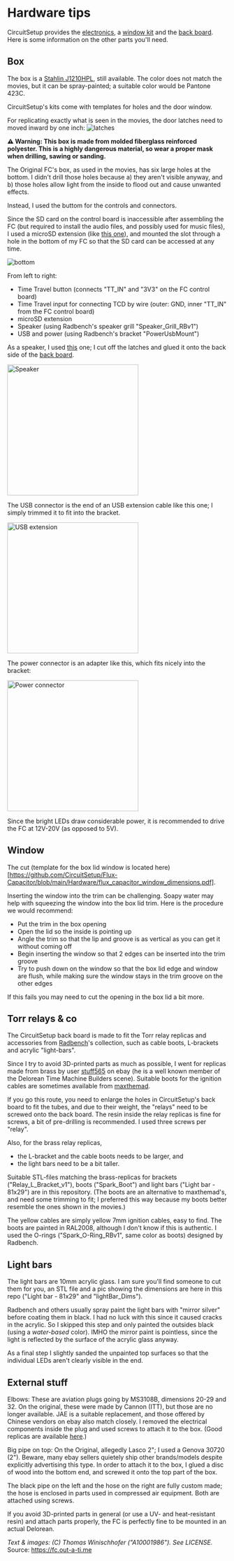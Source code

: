 # Hardware tips

CircuitSetup provides the [electronics](https://circuitsetup.us/product/flux-capacitor-light-sound-pcb), a [window kit](https://circuitsetup.us/product/flux-capacitor-window-kit) and the [back board](https://circuitsetup.us/product/flux-capacitor-backing-board). Here is some information on the other parts you'll need.

## Box

The box is a [Stahlin J1210HPL](https://stahlin.com/product/j-series-12-x-10-x-5-inches-j1210hpl-enclosure/), still available. The color does not match the movies, but it can be spray-painted; a suitable color would be Pantone 423C.

CircuitSetup's kits come with templates for holes and the door window.

For replicating exactly what is seen in the movies, the door latches need to moved inward by one inch:
![latches](img/latches.jpg)

**&#9888; Warning: This box is made from molded fiberglass reinforced polyester. This is a highly dangerous material, so wear a proper mask when drilling, sawing or sanding.**

The Original FC's box, as used in the movies, has six large holes at the bottom. I didn't drill those holes because a) they aren't visible anyway, and b) those holes allow light from the inside to flood out and cause unwanted effects.

Instead, I used the buttom for the controls and connectors.

Since the SD card on the control board is inaccessible after assembling the FC (but required to install the audio files, and possibly used for music files), I used a microSD extension (like [this one](https://www.amazon.com/Memory-Micro-SD-Female-Extension-Extender/dp/B09MS85FQ3/)), and mounted the slot through a hole in the bottom of my FC so that the SD card can be accessed at any time.

![bottom](img/bottom.jpg)

From left to right:
- Time Travel button (connects "TT_IN" and "3V3" on the FC control board)
- Time Travel input for connecting TCD by wire (outer: GND, inner "TT_IN" from the FC control board)
- microSD extension
- Speaker (using Radbench's speaker grill "Speaker_Grill_RBv1")
- USB and power (using Radbench's bracket "PowerUsbMount")

As a speaker, I used [this](https://www.amazon.com/ACEIRMC-Loundspeaker-JST-PH2-0-Interface-Electronic/dp/B0BTM1VCBM/ref=sr_1_8) one; I cut off the latches and glued it onto the back side of the [back board](https://circuitsetup.us/product/flux-capacitor-backing-board).

<img width="300" alt="Speaker" src="img/speaker.png">

The USB connector is the end of an USB extension cable like this one; I simply trimmed it to fit into the bracket.

<img width="300" alt="USB extension" src="img/usbcable.png">

The power connector is an adapter like this, which fits nicely into the bracket:

<img width="300" alt="Power connector" src="img/dcadapters.png">

Since the bright LEDs draw considerable power, it is recommended to drive the FC at 12V-20V (as opposed to 5V).

## Window
The cut (template for the box lid window is located here)[https://github.com/CircuitSetup/Flux-Capacitor/blob/main/Hardware/flux_capacitor_window_dimensions.pdf]. 

Inserting the window into the trim can be challenging. Soapy water may help with squeezing the window into the box lid trim.
Here is the procedure we would recommend:
- Put the trim in the box opening
- Open the lid so the inside is pointing up
- Angle the trim so that the lip and groove is as vertical as you can get it without coming off
- Begin inserting the window so that 2 edges can be inserted into the trim groove
- Try to push down on the window so that the box lid edge and window are flush, while making sure the window stays in the trim groove on the other edges

If this fails you may need to cut the opening in the box lid a bit more. 


## Torr relays & co

The CircuitSetup back board is made to fit the Torr relay replicas and accessories from [Radbench](https://www.thingiverse.com/thing:5164173)'s collection, such as cable boots, L-brackets and acrylic "light-bars".

Since I try to avoid 3D-printed parts as much as possible, I went for replicas made from brass by user [stuff565](https://www.ebay.co.uk/usr/stuff565) on ebay (he is a well known member of the Delorean Time Machine Builders scene). Suitable boots for the ignition cables are sometimes available from [maxthemad](https://www.ebay.co.uk/usr/maxthemad).

If you go this route, you need to enlarge the holes in CircuitSetup's back board to fit the tubes, and due to their weight, the "relays" need to be screwed onto the back board. The resin inside the relay replicas is fine for screws, a bit of pre-drilling is recommended. I used three screws per "relay".

Also, for the brass relay replicas, 
- the L-bracket and the cable boots needs to be larger, and
- the light bars need to be a bit taller.

Suitable STL-files matching the brass-replicas for brackets ("Relay_L_Bracket_v1"), boots ("Spark_Boot") and light bars ("Light bar - 81x29") are in this repository. (The boots are an alternative to maxthemad's, and need some trimming to fit; I preferred this way because my boots better resemble the ones shown in the movies.)

The yellow cables are simply yellow 7mm ignition cables, easy to find. The boots are painted in RAL2008, although I don't know if this is authentic. I used the O-rings ("Spark_O-Ring_RBv1", same color as boots) designed by Radbench.

## Light bars

The light bars are 10mm acrylic glass. I am sure you'll find someone to cut them for you, an STL file and a pic showing the dimensions are here in this repo ("Light bar - 81x29" and "lightBar_Dims").

Radbench and others usually spray paint the light bars with "mirror silver" before coating them in black. I had no luck with this since it caused cracks in the acrylic. So I skipped this step and only painted the outsides black (using a _water-based_ color). IMHO the mirror paint is pointless, since the light is reflected by the surface of the acrylic glass anyway. 

As a final step I slightly sanded the unpainted top surfaces so that the individual LEDs aren't clearly visible in the end.

## External stuff

Elbows: These are aviation plugs going by MS3108B, dimensions 20-29 and 32. On the original, these were made by Cannon (ITT), but those are no longer available. JAE is a suitable replacement, and those offered by Chinese vendors on ebay also match closely. I removed the electrical components inside the plug and used screws to attach it to the box. (Good replicas are available [here](https://movieprops.blog/shop/).)

Big pipe on top: On the Original, allegedly Lasco 2"; I used a Genova 30720 (2"). Beware, many ebay sellers quietely ship other brands/models despite explicitly advertising this type. In order to attach it to the box, I glued a disc of wood into the bottom end, and screwed it onto the top part of the box.

The black pipe on the left and the hose on the right are fully custom made; the hose is enclosed in parts used in compressed air equipment. Both are attached using screws.

If you avoid 3D-printed parts in general (or use a UV- and heat-resistant resin) and attach parts properly, the FC is perfectly fine to be mounted in an actual Delorean.


_Text & images: (C) Thomas Winischhofer ("A10001986"). See LICENSE._ Source: https://fc.out-a-ti.me



